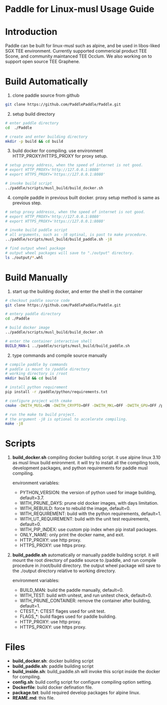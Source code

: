 Paddle for Linux-musl Usage Guide
===========================================

# Introduction
Paddle can be built for linux-musl such as alpine, and be used in libos-liked SGX TEE environment. Currently supported commericial product TEE Scone, and community maintanced TEE Occlum. We also working on to support open source TEE Graphene.


# Build Automatically
1. clone paddle source from github

```bash
git clone https://github.com/PaddlePaddle/Paddle.git
```

2. setup build directory

```bash
# enter paddle directory
cd  ./Paddle

# create and enter building directory
mkdir -p build && cd build
```

3. build docker for compiling. use environment HTTP_PROXY/HTTPS_PROXY for proxy setup.

```bash
# setup proxy address, when the speed of internet is not good.
# export HTTP_PROXY='http://127.0.0.1:8080'
# export HTTPS_PROXY='https://127.0.0.1:8080'

# invoke build script
../paddle/scripts/musl_build/build_docker.sh
```

4. compile paddle in previous built docker. proxy setup method is same as previous step.


```bash
# setup proxy addresss, when the speed of internet is not good.
# export HTTP_PROXY='http://127.0.0.1:8080'
# export HTTPS_PROXY='https://127.0.0.1:8080'

# invoke build paddle script
# all arguments, such as -j8 optinal, is past to make procedure.
../paddle/scripts/musl_build/build_paddle.sh -j8

# find output wheel package
# output wheel packages will save to "./output" directory.
ls ./output/*.whl
```

# Build Manually  

1. start up the building docker, and enter the shell in the container
```bash
# checkout paddle source code
git clone https://github.com/PaddlePaddle/Paddle.git

# entery paddle directory
cd ./Paddle

# build docker image
../paddle/scripts/musl_build/build_docker.sh

# enter the container interactive shell
BUILD_MAN=1 ../paddle/scripts/musl_build/build_paddle.sh
```

2. type commands and compile source manually
```sh
# compile paddle by commands
# paddle is mount to /paddle directory
# working directory is /root
mkdir build && cd build

# install python requirement
pip install -r /paddle/python/requirements.txt

# configure project with cmake
cmake -DWITH_MUSL=ON -DWITH_CRYPTO=OFF -DWITH_MKL=OFF -DWITH_GPU=OFF /paddle

# run the make to build project.
# the argument -j8 is optional to accelerate compiling.
make -j8
```

# Scripts
1. **build_docker.sh**
   compiling docker building script. it use alpine linux 3.10 as musl linux build enironment. it will try to install all the compiling tools, development packages, and python requirements for paddle musl compiling.

    environment variables:
   - PYTHON_VERSION: the version of python used for image building, default=3.7.
   - WITH_PRUNE_DAYS: prune old docker images, with days limitation.
   - WITH_REBUILD: force to rebuild the image, default=0.
   - WITH_REQUIREMENT: build with the python requirements, default=1.
   - WITH_UT_REQUIREMENT: build with the unit test requirements, default=0.
   - WITH_PIP_INDEX: use custom pip index when pip install packages.
   - ONLY_NAME: only print the docker name, and exit.
   - HTTP_PROXY: use http proxy.
   - HTTPS_PROXY: use https proxy.

2. **build_paddle.sh** automatically or manually paddle building script. it will mount the root directory of paddle source to /paddle, and run compile procedure in /root/build directory. the output wheel package will save to the ./output directory relative to working directory.

    environment variables:
    - BUILD_MAN: build the paddle manually, default=0.
    - WITH_TEST: build with unitest, and run unitest check, default=0.
    - WITH_PRUNE_CONTAINER: remove the container after building, default=1.
    - CTEST_*: CTEST flages used for unit test.
    - FLAGS_*: build flages used for paddle building.
    - HTTP_PROXY: use http proxy.
    - HTTPS_PROXY: use https proxy.

# Files
- **build_docker.sh**: docker building script
- **build_paddle.sh**: paddle building script
- **build_inside.sh**: build_paddle.sh will invoke this script inside the docker for compiling.
- **config.sh**: build config script for configure compiling option setting.
- **Dockerfile**: build docker defination file.
- **package.txt**: build required develop packages for alpine linux.
- **REAME.md**: this file.
